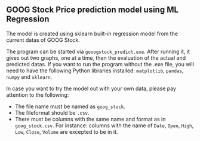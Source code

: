 ## GOOG Stock Price prediction model using ML Regression

The model is created using sklearn built-in regression model from the current datas of GOOG Stock. 

The program can be started via `gooogstock_predict.exe`. After running it, it gives out two graphs, one at a time, then the evaluation of the actual and predicted datas. If you want to run the program without the .exe file, you will need to have the following Python libraries installed: `matplotlib`, `pandas`, `numpy` and `sklearn`.

In case you want to try the model out with your own data, please pay attention to the following:

- The file name must be named as `goog_stock`.
- The fileformat should be `.csv`.
- There must be columns with the same name and format as in `goog_stock.csv`. For instance: columns with the name of `Date`, `Open`, `High`, `Low`, `Close`, `Volume` are excepted to be in it.
